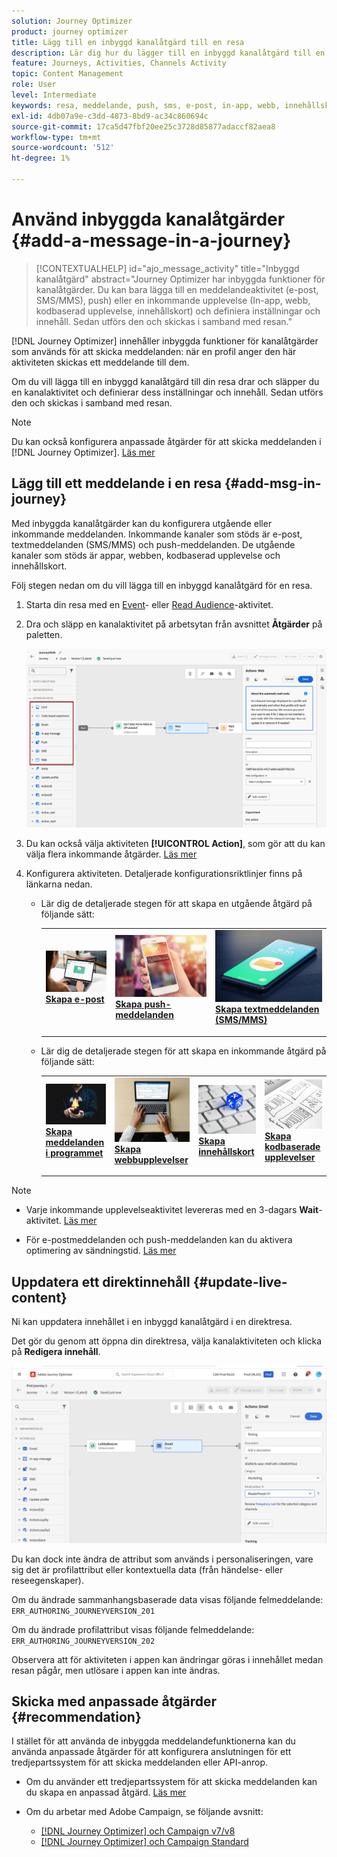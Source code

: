 ```yaml
---
solution: Journey Optimizer
product: journey optimizer
title: Lägg till en inbyggd kanalåtgärd till en resa
description: Lär dig hur du lägger till en inbyggd kanalåtgärd till en resa
feature: Journeys, Activities, Channels Activity
topic: Content Management
role: User
level: Intermediate
keywords: resa, meddelande, push, sms, e-post, in-app, webb, innehållskort, kodbaserad upplevelse
exl-id: 4db07a9e-c3dd-4873-8bd9-ac34c860694c
source-git-commit: 17ca5d47fbf20ee25c3728d85877adaccf82aea8
workflow-type: tm+mt
source-wordcount: '512'
ht-degree: 1%

---
```


# Använd inbyggda kanalåtgärder {#add-a-message-in-a-journey}

>[!CONTEXTUALHELP]
>id="ajo_message_activity"
>title="Inbyggd kanalåtgärd"
>abstract="Journey Optimizer har inbyggda funktioner för kanalåtgärder. Du kan bara lägga till en meddelandeaktivitet (e-post, SMS/MMS), push) eller en inkommande upplevelse (In-app, webb, kodbaserad upplevelse, innehållskort) och definiera inställningar och innehåll. Sedan utförs den och skickas i samband med resan."

[!DNL Journey Optimizer] innehåller inbyggda funktioner för kanalåtgärder som används för att skicka meddelanden: när en profil anger den här aktiviteten skickas ett meddelande till dem.

Om du vill lägga till en inbyggd kanalåtgärd till din resa drar och släpper du en kanalaktivitet och definierar dess inställningar och innehåll. Sedan utförs den och skickas i samband med resan.

>[!NOTE]
>
>Du kan också konfigurera anpassade åtgärder för att skicka meddelanden i [!DNL Journey Optimizer]. [Läs mer](#recommendation)

## Lägg till ett meddelande i en resa  {#add-msg-in-journey}

Med inbyggda kanalåtgärder kan du konfigurera utgående eller inkommande meddelanden. Inkommande kanaler som stöds är e-post, textmeddelanden (SMS/MMS) och push-meddelanden. De utgående kanaler som stöds är appar, webben, kodbaserad upplevelse och innehållskort.

Följ stegen nedan om du vill lägga till en inbyggd kanalåtgärd för en resa.

1. Starta din resa med en [Event](general-events.md)- eller [Read Audience](read-audience.md)-aktivitet.

1. Dra och släpp en kanalaktivitet på arbetsytan från avsnittet **Åtgärder** på paletten.

   ![](assets/journey-web-activity.png)

1. Du kan också välja aktiviteten **[!UICONTROL Action]**, som gör att du kan välja flera inkommande åtgärder. [Läs mer](journey-action.md)

1. Konfigurera aktiviteten. Detaljerade konfigurationsriktlinjer finns på länkarna nedan.

   * Lär dig de detaljerade stegen för att skapa en utgående åtgärd på följande sätt:

     <table style="table-layout:fixed">
      <tr style="border: 0;">
      <td>
      <a href="../email/create-email.md">
      <img alt="Lead" src="../assets/do-not-localize/email.jpg">
      </a>
      <div><a href="../email/create-email.md"><strong>Skapa e-post</strong>
      </div>
      <p>
      </td>
      <td>
      <a href="../push/create-push.md">
      <img alt="Sällan" src="../assets/do-not-localize/push.jpg">
      </a>
      <div>
      <a href="../push/create-push.md"><strong>Skapa push-meddelanden<strong></a>
      </div>
      <p>
      </td>
      <td>
      <a href="../sms/create-sms.md">
      <img alt="Validering" src="../assets/do-not-localize/sms.jpg">
      </a>
      <div>
      <a href="../sms/create-sms.md"><strong>Skapa textmeddelanden (SMS/MMS)</strong></a>
      </div>
      <p>
      </td>
      </tr>
      </table>

   * Lär dig de detaljerade stegen för att skapa en inkommande åtgärd på följande sätt:

     <table style="table-layout:fixed">
      <tr style="border: 0;">
      <td>
      <a href="../in-app/create-in-app.md">
      <img alt="Lead" src="../assets/do-not-localize/in-app.jpg">
      </a>
      <div><a href="../in-app/create-in-app.md"><strong>Skapa meddelanden i programmet</strong>
      </div>
      <p>
      </td>
      <td>
      <a href="../web/create-web.md">
      <img alt="Lead" src="../assets/do-not-localize/web-create.jpg">
      </a>
      <div><a href="../web/create-web.md"><strong>Skapa webbupplevelser</strong>
      </div>
      <p>
      </td>
      <td>
      <a href="../content-card/create-content-card.md">
      <img alt="Lead" src="../assets/do-not-localize/sms-config.jpg">
      </a>
      <div><a href="../content-card/create-content-card.md"><strong>Skapa innehållskort</strong>
      </div>
      <p>
      </td>
      <td>
      <a href="../code-based/create-code-based.md">
      <img alt="Sällan" src="../assets/do-not-localize/web-design.jpg">
      </a>
      <div>
      <a href="../code-based/create-code-based.md"><strong>Skapa kodbaserade upplevelser<strong></a>
      </div>
      <p>
      </td>
      </tr>
      </table>

>[!NOTE]
>
>* Varje inkommande upplevelseaktivitet levereras med en 3-dagars **Wait**-aktivitet. [Läs mer](wait-activity.md#auto-wait-node)
>
>* För e-postmeddelanden och push-meddelanden kan du aktivera optimering av sändningstid. [Läs mer](send-time-optimization.md)



## Uppdatera ett direktinnehåll {#update-live-content}

Ni kan uppdatera innehållet i en inbyggd kanalåtgärd i en direktresa.

Det gör du genom att öppna din direktresa, välja kanalaktiviteten och klicka på **Redigera innehåll**.

![](assets/add-a-message2.png)

Du kan dock inte ändra de attribut som används i personaliseringen, vare sig det är profilattribut eller kontextuella data (från händelse- eller reseegenskaper).

Om du ändrade sammanhangsbaserade data visas följande felmeddelande: `ERR_AUTHORING_JOURNEYVERSION_201`

Om du ändrade profilattribut visas följande felmeddelande: `ERR_AUTHORING_JOURNEYVERSION_202`

Observera att för aktiviteten i appen kan ändringar göras i innehållet medan resan pågår, men utlösare i appen kan inte ändras.

## Skicka med anpassade åtgärder {#recommendation}

I stället för att använda de inbyggda meddelandefunktionerna kan du använda anpassade åtgärder för att konfigurera anslutningen för ett tredjepartssystem för att skicka meddelanden eller API-anrop.

* Om du använder ett tredjepartssystem för att skicka meddelanden kan du skapa en anpassad åtgärd. [Läs mer](../action/action.md)

* Om du arbetar med Adobe Campaign, se följande avsnitt:

   * [[!DNL Journey Optimizer] och Campaign v7/v8](../action/acc-action.md)
   * [[!DNL Journey Optimizer] och Campaign Standard](../action/acs-action.md)